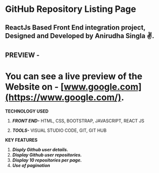 # GitHub Repository Listing Page
## ReactJs Based Front End integration project, Designed and Developed by Anirudha Singla ✌.
 
## PREVIEW -
# You can see a live preview of the Website on - [www.google.com](https://www.google.com/).
 
 **TECHNOLOGY USED**
 1. ***FRONT END-*** 
    HTML,
    CSS,
    BOOTSTRAP,
    JAVASCRIPT,
    REACT JS
    
2. ***TOOLS-***
   VISUAL STUDIO CODE,
   GIT,
   GIT HUB


 **KEY FEATURES**
 1. ***Disply Github user details.***
 2. ***Display Github user repositories.***
 3. ***Display 10 repositories per page.*** 
 4. ***Use of pagination***
